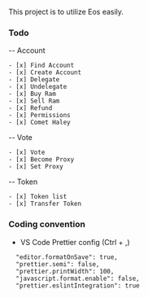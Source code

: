 This project is to utilize Eos easily.

### Todo

-- Account

```
- [x] Find Account
- [x] Create Account
- [x] Delegate
- [x] Undelegate
- [x] Buy Ram
- [x] Sell Ram
- [x] Refund
- [x] Permissions
- [x] Comet Haley
```

-- Vote

```
- [x] Vote
- [x] Become Proxy
- [x] Set Proxy
```

-- Token

```
- [x] Token list
- [x] Transfer Token
```

### Coding convention

- VS Code Prettier config (Ctrl + ,)

```
  "editor.formatOnSave": true,
  "prettier.semi": false,
  "prettier.printWidth": 100,
  "javascript.format.enable": false,
  "prettier.eslintIntegration": true
```
